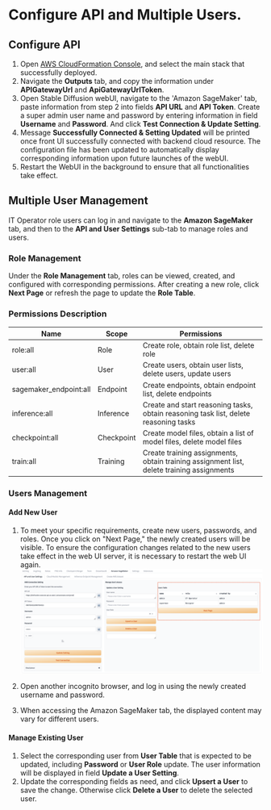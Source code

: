 # Configure API and Multiple Users.

## Configure API

1. Open [AWS CloudFormation Console](https://console.aws.amazon.com/cloudformation/), and select the main stack that successfully deployed.
2. Navigate the **Outputs** tab, and copy the information under **APIGatewayUrl** and **ApiGatewayUrlToken**.
3. Open Stable Diffusion webUI, navigate to the 'Amazon SageMaker' tab, paste information from step 2 into fields **API URL** and **API Token**. Create a super admin user name and password by entering information in field **Username** and **Password**. And click **Test Connection & Update Setting**.
4. Message **Successfully Connected & Setting Updated** will be printed once front UI successfully connected with backend cloud resource. The configuration file has been updated to automatically display corresponding information upon future launches of the webUI.
5. Restart the WebUI in the background to ensure that all functionalities take effect.

## Multiple User Management
IT Operator role users can log in and navigate to the **Amazon SageMaker** tab, and then to the **API and User Settings** sub-tab to manage roles and users.

### Role Management

Under the **Role Management** tab, roles can be viewed, created, and configured with corresponding permissions. After
creating a new role, click **Next Page** or refresh the page to update the **Role Table**.

### Permissions Description

| Name                   | Scope      | Permissions                                                                               | 
|------------------------|------------|-------------------------------------------------------------------------------------------|  
| role:all               | Role       | Create role, obtain role list, delete role                                                |
| user:all               | User       | Create users, obtain user lists, delete users, update users                               |
| sagemaker_endpoint:all | Endpoint   | Create endpoints, obtain endpoint list, delete endpoints                                  |
| inference:all          | Inference  | Create and start reasoning tasks, obtain reasoning task list, delete reasoning tasks      |
| checkpoint:all         | Checkpoint | Create model files, obtain a list of model files, delete model files                      |
| train:all              | Training   | Create training assignments, obtain training assignment list, delete training assignments | |


### Users Management

#### Add New User
1. To meet your specific requirements, create new users, passwords, and roles. Once you click on "Next Page," the newly created users will be visible. To ensure the configuration changes related to the new users take effect in the web UI server, it is necessary to restart the web UI again.
![add user](../images/multi_user/multi-user-8.png)

2. Open another incognito browser, and log in using the newly created username and password.
3. When accessing the Amazon SageMaker tab, the displayed content may vary for different users.

#### Manage Existing User
1. Select the corresponding user from **User Table** that is expected to be updated, including **Password** or **User Role** update. The user information will be displayed in field **Update a User Setting**.
2. Update the corresponding fields as need, and click **Upsert a User** to save the change. Otherwise click **Delete a User** to delete the selected user.


